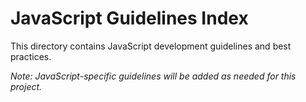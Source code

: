 # JavaScript Guidelines Index

This directory contains JavaScript development guidelines and best practices.

*Note: JavaScript-specific guidelines will be added as needed for this project.*
